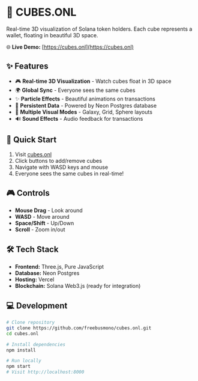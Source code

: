 # 🔮 CUBES.ONL

Real-time 3D visualization of Solana token holders. Each cube represents a wallet, floating in beautiful 3D space.

🌐 **Live Demo:** [https://cubes.onl](https://cubes.onl)

## ✨ Features

- 🎮 **Real-time 3D Visualization** - Watch cubes float in 3D space
- 🌍 **Global Sync** - Everyone sees the same cubes
- ✨ **Particle Effects** - Beautiful animations on transactions  
- 💾 **Persistent Data** - Powered by Neon Postgres database
- 🎨 **Multiple Visual Modes** - Galaxy, Grid, Sphere layouts
- 🔊 **Sound Effects** - Audio feedback for transactions

## 🚀 Quick Start

1. Visit [cubes.onl](https://cubes.onl)
2. Click buttons to add/remove cubes
3. Navigate with WASD keys and mouse
4. Everyone sees the same cubes in real-time!

## 🎮 Controls

- **Mouse Drag** - Look around
- **WASD** - Move around
- **Space/Shift** - Up/Down
- **Scroll** - Zoom in/out

## 🛠️ Tech Stack

- **Frontend:** Three.js, Pure JavaScript
- **Database:** Neon Postgres
- **Hosting:** Vercel
- **Blockchain:** Solana Web3.js (ready for integration)

## 💻 Development
```bash
# Clone repository
git clone https://github.com/freebusmono/cubes.onl.git
cd cubes.onl

# Install dependencies
npm install

# Run locally
npm start
# Visit http://localhost:8000
